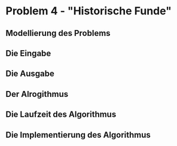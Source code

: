 # Problem 4 - "Historische Funde"

## Modellierung des Problems

## Die Eingabe

## Die Ausgabe

## Der Alrogithmus

## Die Laufzeit des Algorithmus

## Die Implementierung des Algorithmus